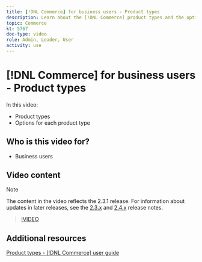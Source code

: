 ```yaml
---
title: [!DNL Commerce] for business users - Product types
description: Learn about the [!DNL Commerce] product types and the options for each.
topic: Commerce
kt: 5767
doc-type: video
role: Admin, Leader, User
activity: use
---
```


# [!DNL Commerce] for business users - Product types

In this video:

- Product types
- Options for each product type

## Who is this video for?

- Business users

## Video content

>[!NOTE]
>
>The content in the video reflects the 2.3.1 release. For information about updates in later releases, see the [ 2.3.x](https://devdocs.magento.com/guides/v2.3/release-notes/bk-release-notes.html) and [2.4.x](https://devdocs.magento.com/guides/v2.4/release-notes/bk-release-notes.html) release notes.

>[!VIDEO](https://video.tv.adobe.com/v/35952?quality=12&learn=on)

## Additional resources

[Product types - [!DNL Commerce] user guide](https://docs.magento.com/user-guide/catalog/product-types.html)
